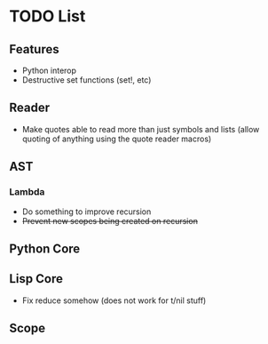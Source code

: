 TODO List
=========

Features
--------

 * Python interop
 * Destructive set functions (set!, etc)

Reader
------

 * Make quotes able to read more than just symbols and lists (allow
   quoting of anything using the quote reader macros)

AST
---

### Lambda

 * Do something to improve recursion
 * <del>Prevent new scopes being created on recursion</del>

Python Core
-----------

Lisp Core
---------

 * Fix reduce somehow (does not work for t/nil stuff)

Scope
-----

